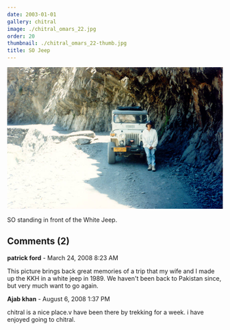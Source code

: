 ```yaml
---
date: 2003-01-01
gallery: chitral
image: ./chitral_omars_22.jpg
order: 20
thumbnail: ./chitral_omars_22-thumb.jpg
title: SO Jeep
---
```


![SO Jeep](./chitral_omars_22.jpg)

SO standing in front of the White Jeep.

<div id="comments">

## Comments (2)

<div id="comment">

**patrick ford** - March 24, 2008  8:23 AM

This picture brings back great memories of a trip that my wife and I made up the KKH in a white jeep in 1989. We haven't been back to Pakistan since, but very much want to go again.

</div>

<div id="comment">

**Ajab khan** - August  6, 2008  1:37 PM

chitral is a nice place.v have been there by trekking for a week. i have enjoyed going to chitral.

</div>

</div>